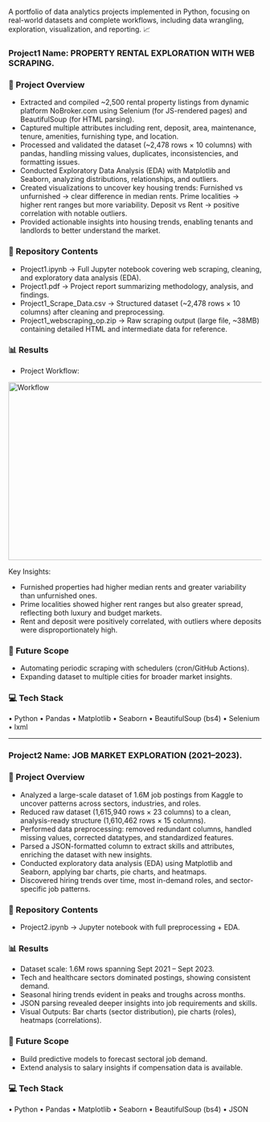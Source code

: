 A portfolio of data analytics projects implemented in Python, focusing on real-world datasets and complete workflows, including data wrangling, exploration, visualization, and reporting. 📈

### Project1 Name: PROPERTY RENTAL EXPLORATION WITH WEB SCRAPING.  

### 📌 Project Overview

- Extracted and compiled ~2,500 rental property listings from dynamic platform NoBroker.com using Selenium (for JS-rendered pages) and BeautifulSoup (for HTML parsing).
- Captured multiple attributes including rent, deposit, area, maintenance, tenure, amenities, furnishing type, and location.
- Processed and validated the dataset (~2,478 rows × 10 columns) with pandas, handling missing values, duplicates, inconsistencies, and formatting issues.
- Conducted Exploratory Data Analysis (EDA) with Matplotlib and Seaborn, analyzing distributions, relationships, and outliers.
- Created visualizations to uncover key housing trends: Furnished vs unfurnished → clear difference in median rents. Prime localities → higher rent ranges but more variability. Deposit vs Rent → positive correlation with notable outliers.
- Provided actionable insights into housing trends, enabling tenants and landlords to better understand the market.

### 📂 Repository Contents

- Project1.ipynb → Full Jupyter notebook covering web scraping, cleaning, and exploratory data analysis (EDA).
- Project1.pdf → Project report summarizing methodology, analysis, and findings.
- Project1_Scrape_Data.csv → Structured dataset (~2,478 rows × 10 columns) after cleaning and preprocessing.
- Project1_webscraping_op.zip → Raw scraping output (large file, ~38MB) containing detailed HTML and intermediate data for reference.

### 📊 Results

- Project Workflow:
<img width="1024" height="354" alt="Workflow" src="https://github.com/user-attachments/assets/ca4de51a-5128-4fec-95ac-b08fe4e051cf" />

Key Insights:
- Furnished properties had higher median rents and greater variability than unfurnished ones.
- Prime localities showed higher rent ranges but also greater spread, reflecting both luxury and budget markets.
- Rent and deposit were positively correlated, with outliers where deposits were disproportionately high.

### 🔮 Future Scope

- Automating periodic scraping with schedulers (cron/GitHub Actions).
- Expanding dataset to multiple cities for broader market insights.

### 💻 Tech Stack 

• Python  • Pandas  • Matplotlib  • Seaborn  • BeautifulSoup (bs4)  • Selenium  • lxml

___________________________________________________________________________________________________________________________________________________________________________________


### Project2 Name: JOB MARKET EXPLORATION (2021–2023).  

### 📌 Project Overview

- Analyzed a large-scale dataset of 1.6M job postings from Kaggle to uncover patterns across sectors, industries, and roles.
- Reduced raw dataset (1,615,940 rows × 23 columns) to a clean, analysis-ready structure (1,610,462 rows × 15 columns).
- Performed data preprocessing: removed redundant columns, handled missing values, corrected datatypes, and standardized features.
- Parsed a JSON-formatted column to extract skills and attributes, enriching the dataset with new insights.
- Conducted exploratory data analysis (EDA) using Matplotlib and Seaborn, applying bar charts, pie charts, and heatmaps.
- Discovered hiring trends over time, most in-demand roles, and sector-specific job patterns.

### 📂 Repository Contents

- Project2.ipynb → Jupyter notebook with full preprocessing + EDA.

### 📊 Results

- Dataset scale: 1.6M rows spanning Sept 2021 – Sept 2023.
- Tech and healthcare sectors dominated postings, showing consistent demand.
- Seasonal hiring trends evident in peaks and troughs across months.
- JSON parsing revealed deeper insights into job requirements and skills.
- Visual Outputs: Bar charts (sector distribution), pie charts (roles), heatmaps (correlations).

### 🔮 Future Scope

- Build predictive models to forecast sectoral job demand.
- Extend analysis to salary insights if compensation data is available.

### 💻 Tech Stack 

• Python  • Pandas  • Matplotlib  • Seaborn  • BeautifulSoup (bs4)  • JSON

